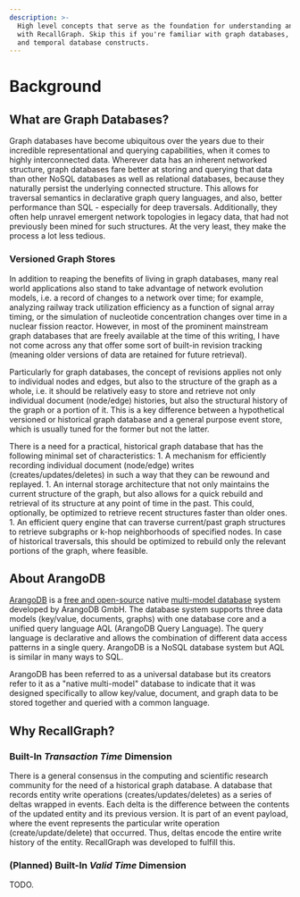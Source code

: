 ```yaml
---
description: >-
  High level concepts that serve as the foundation for understanding and working
  with RecallGraph. Skip this if you're familiar with graph databases, ArangoDB
  and temporal database constructs.
---
```


# Background

## What are Graph Databases?

Graph databases have become ubiquitous over the years due to their incredible representational and querying capabilities, when it comes to highly interconnected data. Wherever data has an inherent networked structure, graph databases fare better at storing and querying that data than other NoSQL databases as well as relational databases, because they naturally persist the underlying connected structure. This allows for traversal semantics in declarative graph query languages, and also, better performance than SQL - especially for deep traversals. Additionally, they often help unravel emergent network topologies in legacy data, that had not previously been mined for such structures. At the very least, they make the process a lot less tedious.

### Versioned Graph Stores

In addition to reaping the benefits of living in graph databases, many real world applications also stand to take advantage of network evolution models, i.e. a record of changes to a network over time; for example, analyzing railway track utilization efficiency as a function of signal array timing, or the simulation of nucleotide concentration changes over time in a nuclear fission reactor. However, in most of the prominent mainstream graph databases that are freely available at the time of this writing, I have not come across any that offer some sort of built-in revision tracking \(meaning older versions of data are retained for future retrieval\).

Particularly for graph databases, the concept of revisions applies not only to individual nodes and edges, but also to the structure of the graph as a whole, i.e. it should be relatively easy to store and retrieve not only individual document \(node/edge\) histories, but also the structural history of the graph or a portion of it. This is a key difference between a hypothetical versioned or historical graph database and a general purpose event store, which is usually tuned for the former but not the latter.

There is a need for a practical, historical graph database that has the following minimal set of characteristics: 1. A mechanism for efficiently recording individual document \(node/edge\) writes \(creates/updates/deletes\) in such a way that they can be rewound and replayed. 1. An internal storage architecture that not only maintains the current structure of the graph, but also allows for a quick rebuild and retrieval of its structure at any point of time in the past. This could, optionally, be optimized to retrieve recent structures faster than older ones. 1. An efficient query engine that can traverse current/past graph structures to retrieve subgraphs or k-hop neighborhoods of specified nodes. In case of historical traversals, this should be optimized to rebuild only the relevant portions of the graph, where feasible.

## About ArangoDB

[ArangoDB](https://www.arangodb.com/) is a [free and open-source](https://en.wikipedia.org/wiki/Free_and_open-source) native [multi-model database](https://en.wikipedia.org/wiki/Multi-model_database) system developed by ArangoDB GmbH. The database system supports three data models \(key/value, documents, graphs\) with one database core and a unified query language AQL \(ArangoDB Query Language\). The query language is declarative and allows the combination of different data access patterns in a single query. ArangoDB is a NoSQL database system but AQL is similar in many ways to SQL.

ArangoDB has been referred to as a universal database but its creators refer to it as a "native multi-model" database to indicate that it was designed specifically to allow key/value, document, and graph data to be stored together and queried with a common language.

## Why RecallGraph?

### Built-In _Transaction Time_ Dimension

There is a general consensus in the computing and scientific research community for the need of a historical graph database. A database that records entity write operations \(creates/updates/deletes\) as a series of deltas wrapped in events. Each delta is the difference between the contents of the updated entity and its previous version. It is part of an event payload, where the event represents the particular write operation \(create/update/delete\) that occurred. Thus, deltas encode the entire write history of the entity. RecallGraph was developed to fulfill this.

### \(Planned\) Built-In _Valid Time_ Dimension

TODO.


